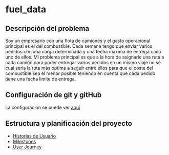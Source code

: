# fuel_data

## Descripción del problema

Soy un empresario con una flota de camiones y el gasto operacional principal es el del combustible. Cada semana tengo que enviar varios pedidos con una carga determinada y una fecha máxima de entrega cada uno de ellos. Mi problema principal es que a la hora de asignarle una ruta a cada camión para poder entregar varios pedidos en un mismo viaje no sé cual seria la ruta más óptima a seguir entre ellos para que el coste del combustible sea el menor posible teniendo en cuenta que cada pedido tiene una fecha limite de entrega.

## Configuración de git y gitHub

La configuración se puede ver [aqui](/doc/configuracion_gitHub.md)

## Estructura y planificación del proyecto

- [Historias de Usuario](/doc/historias_usuario.md)
- [Milestones](/doc/milestones.md)
- [User Journey](/doc/user_journey.md)
